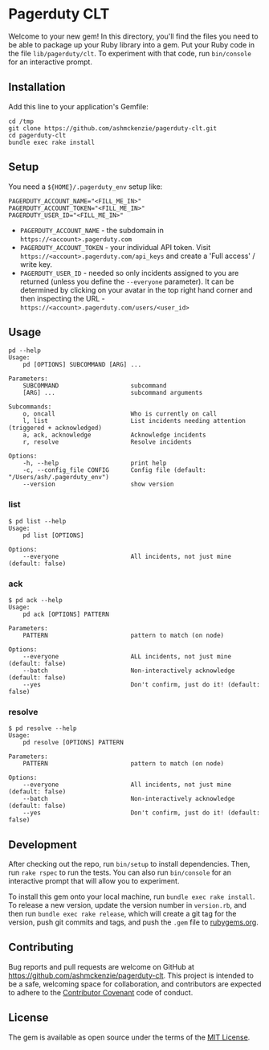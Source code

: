# Pagerduty CLT

Welcome to your new gem! In this directory, you'll find the files you need to be able to package up your Ruby library into a gem. Put your Ruby code in the file `lib/pagerduty/clt`. To experiment with that code, run `bin/console` for an interactive prompt.

## Installation

Add this line to your application's Gemfile:

```shell
cd /tmp
git clone https://github.com/ashmckenzie/pagerduty-clt.git
cd pagerduty-clt
bundle exec rake install
```

## Setup

You need a `${HOME}/.pagerduty_env` setup like:

```
PAGERDUTY_ACCOUNT_NAME="<FILL_ME_IN>"
PAGERDUTY_ACCOUNT_TOKEN="<FILL_ME_IN>"
PAGERDUTY_USER_ID="<FILL_ME_IN>"
```

* `PAGERDUTY_ACCOUNT_NAME` - the subdomain in `https://<account>.pagerduty.com`
* `PAGERDUTY_ACCOUNT_TOKEN` - your individual API token.  Visit `https://<account>.pagerduty.com/api_keys` and create a 'Full access' / write key.
* `PAGERDUTY_USER_ID` - needed so only incidents assigned to you are returned (unless you define the ```--everyone``` parameter).  It can be determined by clicking on your avatar in the top right hand corner and then inspecting the URL - `https://<account>.pagerduty.com/users/<user_id>`

## Usage

```shell
pd --help
Usage:
    pd [OPTIONS] SUBCOMMAND [ARG] ...

Parameters:
    SUBCOMMAND                    subcommand
    [ARG] ...                     subcommand arguments

Subcommands:
    o, oncall                     Who is currently on call
    l, list                       List incidents needing attention (triggered + acknowledged)
    a, ack, acknowledge           Acknowledge incidents
    r, resolve                    Resolve incidents

Options:
    -h, --help                    print help
    -c, --config_file CONFIG      Config file (default: "/Users/ash/.pagerduty_env")
    --version                     show version
```

### list

```shell
$ pd list --help
Usage:
    pd list [OPTIONS]

Options:
    --everyone                    All incidents, not just mine (default: false)
```

### ack

```shell
$ pd ack --help
Usage:
    pd ack [OPTIONS] PATTERN

Parameters:
    PATTERN                       pattern to match (on node)

Options:
    --everyone                    ALL incidents, not just mine (default: false)
    --batch                       Non-interactively acknowledge (default: false)
    --yes                         Don't confirm, just do it! (default: false)
```

### resolve

```shell
$ pd resolve --help
Usage:
    pd resolve [OPTIONS] PATTERN

Parameters:
    PATTERN                       pattern to match (on node)

Options:
    --everyone                    All incidents, not just mine (default: false)
    --batch                       Non-interactively acknowledge (default: false)
    --yes                         Don't confirm, just do it! (default: false)
```

## Development

After checking out the repo, run `bin/setup` to install dependencies. Then, run `rake rspec` to run the tests. You can also run `bin/console` for an interactive prompt that will allow you to experiment.

To install this gem onto your local machine, run `bundle exec rake install`. To release a new version, update the version number in `version.rb`, and then run `bundle exec rake release`, which will create a git tag for the version, push git commits and tags, and push the `.gem` file to [rubygems.org](https://rubygems.org).

## Contributing

Bug reports and pull requests are welcome on GitHub at https://github.com/ashmckenzie/pagerduty-clt. This project is intended to be a safe, welcoming space for collaboration, and contributors are expected to adhere to the [Contributor Covenant](contributor-covenant.org) code of conduct.


## License

The gem is available as open source under the terms of the [MIT License](http://opensource.org/licenses/MIT).

